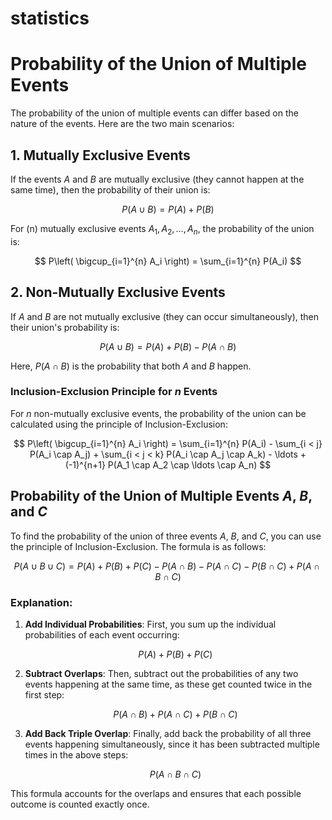 # statistics

# Probability of the Union of Multiple Events

The probability of the union of multiple events can differ based on the nature of the events. Here are the two main scenarios:

## 1. Mutually Exclusive Events

If the events $A$ and $B$ are mutually exclusive (they cannot happen at the same time), then the probability of their union is:

$$
P(A \cup B) = P(A) + P(B)
$$

For \(n\) mutually exclusive events $A_1, A_2, \ldots, A_n$, the probability of the union is:

$$
P\left( \bigcup_{i=1}^{n} A_i \right) = \sum_{i=1}^{n} P(A_i)
$$

## 2. Non-Mutually Exclusive Events

If $A$ and $B$ are not mutually exclusive (they can occur simultaneously), then their union's probability is:

$$
P(A \cup B) = P(A) + P(B) - P(A \cap B)
$$

Here, $P(A \cap B)$ is the probability that both $A$ and $B$ happen.

### Inclusion-Exclusion Principle for $n$ Events

For $n$ non-mutually exclusive events, the probability of the union can be calculated using the principle of Inclusion-Exclusion:

$$
P\left( \bigcup_{i=1}^{n} A_i \right) = \sum_{i=1}^{n} P(A_i) - \sum_{i < j} P(A_i \cap A_j) + \sum_{i < j < k} P(A_i \cap A_j \cap A_k) - \ldots + (-1)^{n+1} P(A_1 \cap A_2 \cap \ldots \cap A_n)
$$


## Probability of the Union of Multiple Events $A$, $B$, and $C$

To find the probability of the union of three events $A$, $B$, and $C$, you can use the principle of Inclusion-Exclusion. The formula is as follows:

$$
P(A \cup B \cup C) = P(A) + P(B) + P(C) - P(A \cap B) - P(A \cap C) - P(B \cap C) + P(A \cap B \cap C)
$$

### Explanation:

1. **Add Individual Probabilities**: First, you sum up the individual probabilities of each event occurring:

    $$
    P(A) + P(B) + P(C)
    $$

2. **Subtract Overlaps**: Then, subtract out the probabilities of any two events happening at the same time, as these get counted twice in the first step:

    $$
    P(A \cap B) + P(A \cap C) + P(B \cap C)
    $$

3. **Add Back Triple Overlap**: Finally, add back the probability of all three events happening simultaneously, since it has been subtracted multiple times in the above steps:

    $$
    P(A \cap B \cap C)
    $$

This formula accounts for the overlaps and ensures that each possible outcome is counted exactly once.
